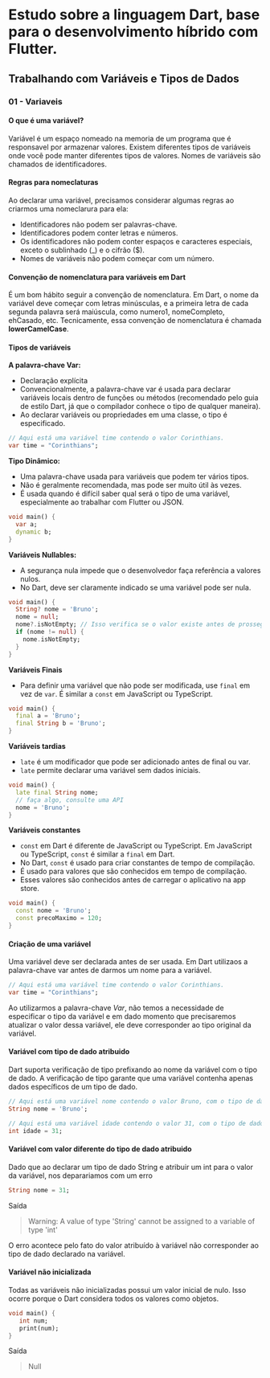 # Estudo sobre a linguagem Dart, base para o desenvolvimento híbrido com Flutter.

## Trabalhando com Variáveis e Tipos de Dados

### 01 - Variaveis

#### O que é uma variável?

Variável é um espaço nomeado na memoria de um programa que é responsavel por armazenar valores. Existem diferentes tipos de variáveis onde você pode manter diferentes tipos de valores. Nomes de variáveis são chamados de identificadores.

#### Regras para nomeclaturas
Ao declarar uma variável, precisamos considerar algumas regras ao criarmos uma nomeclarura para ela:
- Identificadores não podem ser palavras-chave.
- Identificadores podem conter letras e números.
- Os identificadores não podem conter espaços e caracteres especiais, exceto o sublinhado (_) e o cifrão ($).
- Nomes de variáveis não podem começar com um número.
 
#### Convenção de nomenclatura para variáveis em Dart
É um bom hábito seguir a convenção de nomenclatura. Em Dart, o nome da variável deve começar com letras minúsculas, e a primeira letra de cada segunda palavra será maiúscula, como numero1, nomeCompleto, ehCasado, etc. Tecnicamente, essa convenção de nomenclatura é chamada **lowerCamelCase**.




#### Tipos de variáveis

**A palavra-chave Var:**
- Declaração explícita
- Convencionalmente, a palavra-chave var é usada para declarar variáveis locais dentro de funções ou métodos (recomendado pelo guia de estilo Dart, já que o compilador conhece o tipo de qualquer maneira).
- Ao declarar variáveis ou propriedades em uma classe, o tipo é especificado.
  
```dart
// Aqui está uma variável time contendo o valor Corinthians.
var time = "Corinthians";
```

**Tipo Dinâmico:**
- Uma palavra-chave usada para variáveis que podem ter vários tipos.
- Não é geralmente recomendada, mas pode ser muito útil às vezes.
- É usada quando é difícil saber qual será o tipo de uma variável, especialmente ao trabalhar com Flutter ou JSON.

```dart
void main() {
  var a;
  dynamic b;
}
```

**Variáveis Nullables:**
- A segurança nula impede que o desenvolvedor faça referência a valores nulos. 
- No Dart, deve ser claramente indicado se uma variável pode ser nula.

```dart
void main() {
  String? nome = 'Bruno';
  nome = null;
  nome?.isNotEmpty; // Isso verifica se o valor existe antes de prosseguir com as operações a seguir. Equivalente ao abaixo.
  if (nome != null) {
    nome.isNotEmpty;
  }
}
```

**Variáveis Finais**
- Para definir uma variável que não pode ser modificada, use `final` em vez de `var`. É similar a `const` em JavaScript ou TypeScript.

```dart
void main() {
  final a = 'Bruno';
  final String b = 'Bruno';
}
```

**Variáveis tardias**
- `late` é um modificador que pode ser adicionado antes de final ou var. 
- `late` permite declarar uma variável sem dados iniciais.

```dart
void main() {
  late final String nome;
  // faça algo, consulte uma API
  nome = 'Bruno';
}
````

**Variáveis constantes**
- `const` em Dart é diferente de JavaScript ou TypeScript. Em JavaScript ou TypeScript, `const` é similar a `final` em Dart.
- No Dart, `const` é usado para criar constantes de tempo de compilação. 
- É usado para valores que são conhecidos em tempo de compilação. 
- Esses valores são conhecidos antes de carregar o aplicativo na app store.


```dart
void main() {
  const nome = 'Bruno';
  const precoMaximo = 120;
}
```

#### Criação de uma variável
Uma variável deve ser declarada antes de ser usada. Em Dart utilizaos a palavra-chave var antes de darmos um nome para a variável.

```dart
// Aqui está uma variável time contendo o valor Corinthians.
var time = "Corinthians";
```

Ao utilizarmos a  palavra-chave *Var*, não temos a necessidade de especificar o tipo da variável e em dado momento que precisaremos atualizar o valor dessa variável, ele deve corresponder ao tipo original da variável.

#### Variável com tipo de dado atribuido
Dart suporta verificação de tipo prefixando ao nome da variável com o tipo de dado. A verificação de tipo garante que uma variável contenha apenas dados específicos de um tipo de dado.

`````dart
// Aqui está uma variável nome contendo o valor Bruno, com o tipo de dado String.
String nome = 'Bruno'; 

// Aqui está uma variável idade contendo o valor 31, com o tipo de dado int.
int idade = 31;
`````

#### Variável com valor diferente do tipo de dado atribuido
Dado que ao declarar um tipo de dado String e atribuir um int para o valor da variável, nos deparariamos com um erro

`````dart
String nome = 31; 
`````

Saída
> Warning: A value of type 'String' cannot be assigned to a variable of type 'int' 

O erro acontece pelo fato do valor atribuído à variável não corresponder ao tipo de dado declarado na variável.


#### Variável não inicializada

Todas as variáveis não inicializadas possui um valor inicial de nulo. 
Isso ocorre porque o Dart considera todos os valores como objetos.

````dart
void main() { 
   int num; 
   print(num); 
}
`````


Saída
>Null